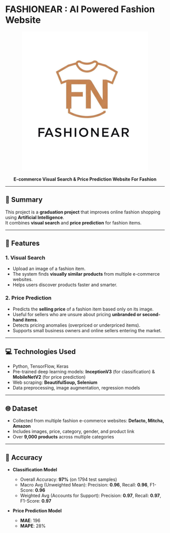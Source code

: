 # FASHIONEAR : AI Powered Fashion Website

<p align="center">
  <img src="images/logo.jpg" alt="Logo" width="400"/>
</p>

<p align="center">
  <b>E-commerce Visual Search & Price Prediction Website For Fashion</b>
</p>

---

## 📖 Summary  
This project is a **graduation project** that improves online fashion shopping using **Artificial Intelligence**.  
It combines **visual search** and **price prediction** for fashion items.

---

## 📌  Features

### 1. Visual Search
- Upload an image of a fashion item.
- The system finds **visually similar products** from multiple e-commerce websites.
- Helps users discover products faster and smarter.

### 2. Price Prediction
- Predicts the **selling price** of a fashion item based only on its image.
- Useful for sellers who are unsure about pricing **unbranded or second-hand items**.
- Detects pricing anomalies (overpriced or underpriced items).
- Supports small business owners and online sellers entering the market.

---

## 💻 Technologies Used
- Python, TensorFlow, Keras
- Pre-trained deep learning models: **InceptionV3** (for classification) & **MobileNetV2** (for price prediction)
- Web scraping: **BeautifulSoup, Selenium**
- Data preprocessing, image augmentation, regression models

---

## 🌐 Dataset
- Collected from multiple fashion e-commerce websites: **Defacto, Mitcha, Amazon**
- Includes images, price, category, gender, and product link
- Over **9,000 products** across multiple categories

---

## 🎯 Accuracy
- **Classification Model**  
  - Overall Accuracy: **97%** (on 1794 test samples)  
  - Macro Avg (Unweighted Mean): Precision: **0.96**, Recall: **0.96**, F1-Score: **0.96**  
  - Weighted Avg (Accounts for Support): Precision: **0.97**, Recall: **0.97**, F1-Score: **0.97**  

- **Price Prediction Model**  
  - **MAE**: 196  
  - **MAPE**: 28%
